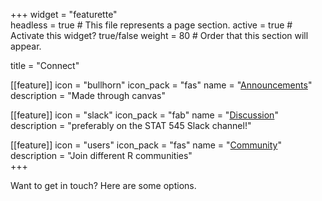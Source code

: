 +++
widget = "featurette"  
headless = true  # This file represents a page section.
active = true  # Activate this widget? true/false
weight = 80  # Order that this section will appear.

title = "Connect"

[[feature]]
  icon = "bullhorn"
  icon_pack = "fas"
  name = "[Announcements](https://canvas.ubc.ca/)"
  description = "Made through canvas"
  
[[feature]]
  icon = "slack"
  icon_pack = "fab"
  name = "[Discussion](/slack_communication)"
  description = "preferably on the STAT 545 Slack channel!"  

[[feature]]
  icon = "users"
  icon_pack = "fas"
  name = "[Community](/community)"
  description = "Join different R communities"  
+++

Want to get in touch? Here are some options.